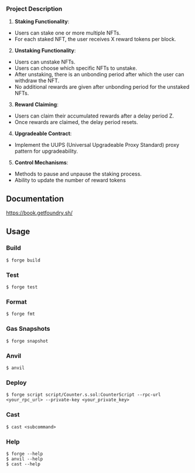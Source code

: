 ### Project Description

1. **Staking Functionality**:
- Users can stake one or more multiple NFTs.
- For each staked NFT, the user receives X reward tokens per block.
2. **Unstaking Functionality**:
- Users can unstake NFTs.
- Users can choose which specific NFTs to unstake.
- After unstaking, there is an unbonding period after which the user can withdraw the
NFT.
- No additional rewards are given after unbonding period for the unstaked NFTs.
3. **Reward Claiming**:
- Users can claim their accumulated rewards after a delay period Z.
- Once rewards are claimed, the delay period resets.
4. **Upgradeable Contract**:
- Implement the UUPS (Universal Upgradeable Proxy Standard) proxy pattern for
upgradeability.
5. **Control Mechanisms**:
- Methods to pause and unpause the staking process.
- Ability to update the number of reward tokens

## Documentation

https://book.getfoundry.sh/

## Usage

### Build

```shell
$ forge build
```

### Test

```shell
$ forge test
```

### Format

```shell
$ forge fmt
```

### Gas Snapshots

```shell
$ forge snapshot
```

### Anvil

```shell
$ anvil
```

### Deploy

```shell
$ forge script script/Counter.s.sol:CounterScript --rpc-url <your_rpc_url> --private-key <your_private_key>
```

### Cast

```shell
$ cast <subcommand>
```

### Help

```shell
$ forge --help
$ anvil --help
$ cast --help
```
